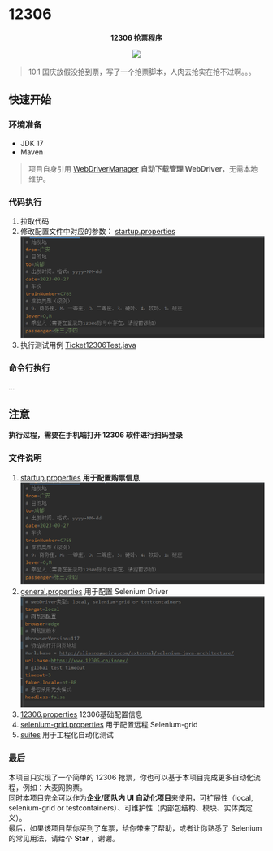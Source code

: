 # 12306

<p align="center">
	<strong>12306 抢票程序</strong>
</p>

<p align="center">
    <a>
        <img src="https://img.shields.io/badge/JDK-17+-green.svg" >
    </a>
</p>

> 10.1 国庆放假没抢到票，写了一个抢票脚本，人肉去抢实在抢不过啊。。。

## 快速开始

### 环境准备

* JDK 17
* Maven

> 项目自身引用 [WebDriverManager](https://github.com/bonigarcia/webdrivermanager) **自动下载管理 WebDriver**，无需本地维护。

### 代码执行

1. 拉取代码
2. 修改配置文件中对应的参数：
   [startup.properties](src%2Fmain%2Fresources%2Fdata%2F12306%2Fstartup.properties)
   ![img.png](img/startup.png)
3. 执行测试用例
   [Ticket12306Test.java](src%2Ftest%2Fjava%2Fcom%2Fzach%2Ftest%2FTicket12306Test.java)

### 命令行执行

...

## 注意

**执行过程，需要在手机端打开 12306 软件进行扫码登录**

### 文件说明

1. [startup.properties](src%2Fmain%2Fresources%2Fdata%2F12306%2Fstartup.properties) **用于配置购票信息**
   ![img.png](img/startup.png)
2. [general.properties](src%2Ftest%2Fresources%2Fgeneral.properties) 用于配置 Selenium Driver
   ![img.png](img/drver-config.png)
3. [12306.properties](src%2Fmain%2Fresources%2Fdata%2F12306%2F12306.properties) 12306基础配置信息
4. [selenium-grid.properties](src%2Ftest%2Fresources%2Fselenium-grid.properties) 用于配置远程 Selenium-grid
5. [suites](src%2Ftest%2Fresources%2Fsuites) 用于工程化自动化测试

### 最后
本项目只实现了一个简单的 12306 抢票，你也可以基于本项目完成更多自动化流程，例如：大麦网购票。
<br/>同时本项目完全可以作为**企业/团队内 UI 自动化项目**来使用，可扩展性（local, selenium-grid or testcontainers）、可维护性（内部包结构、模块、实体类定义）。
<br/>最后，如果该项目帮你买到了车票，给你带来了帮助，或者让你熟悉了 Selenium 的常见用法，请给个 **Star** ，谢谢。



